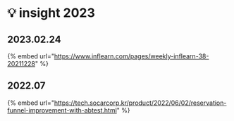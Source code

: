 # 💡 insight 2023

## 2023.02.24&#x20;

{% embed url="https://www.inflearn.com/pages/weekly-inflearn-38-20211228" %}

## 2022.07

{% embed url="https://tech.socarcorp.kr/product/2022/06/02/reservation-funnel-improvement-with-abtest.html" %}
